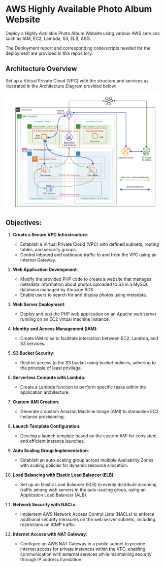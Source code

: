 # AWS Highly Available Photo Album Website

Deploy a Highly Available Photo Album Website using various AWS services such as IAM, EC2, Lambda, S3, ELB, ASG.

The Deployment report and corresponding code/scripts needed for the deployment are provided in this repository.

## Architecture Overview
Set up a Virtual Private Cloud (VPC) with the structure and services as illustrated in the Architecture Diagram provided below:

![Architecture Diagram](image.png)

## Objectives:
1. **Create a Secure VPC Infrastructure**:
   - Establish a Virtual Private Cloud (VPC) with defined subnets, routing tables, and security groups.
   - Control inbound and outbound traffic to and from the VPC using an Internet Gateway.

2. **Web Application Development**:
   - Modify the provided PHP code to create a website that manages metadata information about photos uploaded to S3 in a MySQL database managed by Amazon RDS.
   - Enable users to search for and display photos using metadata.

3. **Web Server Deployment**:
   - Deploy and test the PHP web application on an Apache web server running on an EC2 virtual machine instance.

4. **Identity and Access Management (IAM)**:
   - Create IAM roles to facilitate interaction between EC2, Lambda, and S3 services.

5. **S3 Bucket Security**:
   - Restrict access to the S3 bucket using bucket policies, adhering to the principle of least privilege.

6. **Serverless Compute with Lambda**:
   - Create a Lambda function to perform specific tasks within the application architecture.

7. **Custom AMI Creation**:
   - Generate a custom Amazon Machine Image (AMI) to streamline EC2 instance provisioning.

8. **Launch Template Configuration**:
   - Develop a launch template based on the custom AMI for consistent and efficient instance launches.

9. **Auto Scaling Group Implementation**:
   - Establish an auto-scaling group across multiple Availability Zones with scaling policies for dynamic resource allocation.

10. **Load Balancing with Elastic Load Balancer (ELB)**:
    - Set up an Elastic Load Balancer (ELB) to evenly distribute incoming traffic among web servers in the auto-scaling group, using an Application Load Balancer (ALB).

11. **Network Security with NACLs**:
    - Implement AWS Network Access Control Lists (NACLs) to enforce additional security measures on the web server subnets, including restrictions on ICMP traffic.

12. **Internet Access with NAT Gateway**:
    - Configure an AWS NAT Gateway in a public subnet to provide internet access for private instances within the VPC, enabling communication with external services while maintaining security through IP address translation.